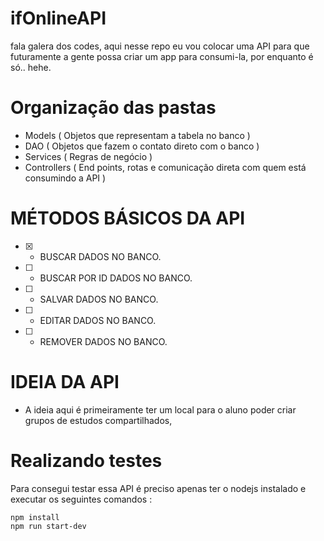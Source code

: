# ifOnlineAPI

<p>fala galera dos codes, aqui nesse repo eu vou colocar uma API para que futuramente a gente possa criar um app para consumi-la, 
por enquanto é só.. hehe.<p>
    
# Organização das pastas

- Models ( Objetos que representam a tabela no banco )
- DAO ( Objetos que fazem o contato direto com o banco )
- Services ( Regras de negócio )
- Controllers ( End points, rotas e comunicação direta com quem está consumindo a API )

# MÉTODOS BÁSICOS DA API

- [x] - BUSCAR DADOS NO BANCO.
- [ ] - BUSCAR POR ID DADOS NO BANCO.
- [ ] - SALVAR DADOS NO BANCO.
- [ ] - EDITAR DADOS NO BANCO.
- [ ] - REMOVER DADOS NO BANCO.

# IDEIA DA API
- A ideia aqui é primeiramente ter um local para o aluno poder criar grupos de estudos compartilhados, 

# Realizando testes

Para consegui testar essa API é preciso apenas ter o nodejs instalado e executar os seguintes comandos :

````
npm install 
npm run start-dev
````
